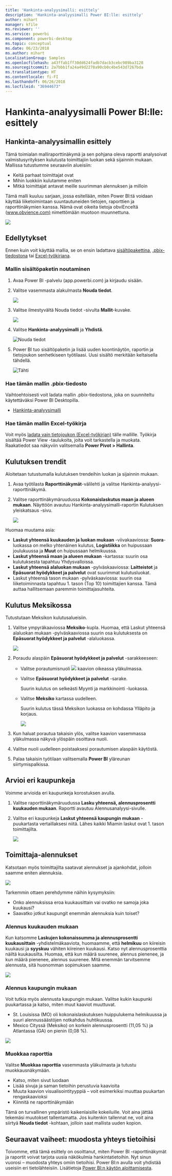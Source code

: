```yaml
---
title: 'Hankinta-analyysimalli: esittely'
description: 'Hankinta-analyysimalli Power BI:lle: esittely'
author: mihart
manager: kfile
ms.reviewer: ''
ms.service: powerbi
ms.component: powerbi-desktop
ms.topic: conceptual
ms.date: 06/23/2018
ms.author: mihart
LocalizationGroup: Samples
ms.openlocfilehash: a43ffab1ff30dd624fadb7dacb3cebc989ba3128
ms.sourcegitcommit: 2a7bbb1fa24a49d2278a90cb0c4be543d7267bda
ms.translationtype: HT
ms.contentlocale: fi-FI
ms.lasthandoff: 06/26/2018
ms.locfileid: "36944673"
---
```

# <a name="procurement-analysis-sample-for-power-bi-take-a-tour"></a>Hankinta-analyysimalli Power BI:lle: esittely

## <a name="overview-of-the-procurement-analysis-sample"></a>Hankinta-analyysimallin esittely
Tämä toimialan malliraporttinäkymä ja sen pohjana oleva raportti analysoivat valmistusyrityksen kulutusta toimittajiin luokan sekä sijainnin mukaan. Mallissa tutustumme seuraaviin alueisiin:

* Keitä parhaat toimittajat ovat
* Mihin luokkiin kulutamme eniten
* Mitkä toimittajat antavat meille suurimman alennuksen ja milloin

Tämä malli kuuluu sarjaan, jossa esitellään, miten Power BI:tä voidaan käyttää liiketoimintaan suuntautuneiden tietojen, raporttien ja raporttinäkymien kanssa. Nämä ovat oikeita tietoja obviEnceltä ([www.obvience.com)](http://www.obvience.com/) nimettömään muotoon muunnettuna.

![](media/sample-procurement/procurement1.png)

## <a name="prerequisites"></a>Edellytykset

 Ennen kuin voit käyttää mallia, se on ensin ladattava [sisältöpakettina](https://docs.microsoft.com/power-bi/sample-procurement#get-the-content-pack-for-this-sample), [.pbix-tiedostona](http://download.microsoft.com/download/D/5/3/D5390069-F723-413B-8D27-5888500516EB/Procurement%20Analysis%20Sample%20PBIX.pbix) tai [Excel-työkirjana](http://go.microsoft.com/fwlink/?LinkId=529784).

### <a name="get-the-content-pack-for-this-sample"></a>Mallin sisältöpaketin noutaminen

1. Avaa Power BI -palvelu (app.powerbi.com) ja kirjaudu sisään.
2. Valitse vasemmasta alakulmasta **Nouda tiedot**.
   
    ![](media/sample-datasets/power-bi-get-data.png)
3. Valitse ilmestyvältä Nouda tiedot -sivulta **Mallit**-kuvake.
   
   ![](media/sample-datasets/power-bi-samples-icon.png)
4. Valitse **Hankinta-analyysimalli** ja **Yhdistä**.  
  
   ![Nouda tiedot](media/sample-procurement/procurement1a.png)
   
5. Power BI tuo sisältöpaketin ja lisää uuden koontinäytön, raportin ja tietojoukon senhetkiseen työtilaasi. Uusi sisältö merkitään keltaisella tähdellä. 
   
   ![Tähti](media/sample-procurement/procurement1b.png)
  
### <a name="get-the-pbix-file-for-this-sample"></a>Hae tämän mallin .pbix-tiedosto

Vaihtoehtoisesti voit ladata mallin .pbix-tiedostona, joka on suunniteltu käytettäväksi Power BI Desktopilla. 

 * [Hankinta-analyysimalli](http://download.microsoft.com/download/D/5/3/D5390069-F723-413B-8D27-5888500516EB/Procurement%20Analysis%20Sample%20PBIX.pbix)

### <a name="get-the-excel-workbook-for-this-sample"></a>Hae tämän mallin Excel-työkirja
Voit myös [ladata vain tietojoukon (Excel-työkirjan)](http://go.microsoft.com/fwlink/?LinkId=529784) tälle mallille. Työkirja sisältää Power View -taulukoita, joita voit tarkastella ja muokata. Raakatiedot saa näkyviin valitsemalla **Power Pivot > Hallinta**.


## <a name="spending-trends"></a>Kulutuksen trendit
Aloitetaan tutustumalla kulutuksen trendeihin luokan ja sijainnin mukaan.  

1. Avaa työtilasta **Raporttinäkymät**-välilehti ja valitse Hankinta-analyysi-raporttinäkymä.
2. Valitse raporttinäkymäruudussa **Kokonaislaskutus maan ja alueen mukaan**. Näyttöön avautuu Hankinta-analyysimalli-raportin Kulutuksen yleiskatsaus -sivu.

    ![](media/sample-procurement/procurement2.png)

Huomaa muutama asia:

* **Laskut yhteensä kuukauden ja luokan mukaan**  -viivakaaviossa: **Suora**-luokassa on melko yhtenäinen kulutus, **Logistiikka** on huipussaan joulukuussa ja  **Muut** on huipussaan helmikuussa.
* **Laskut yhteensä maan ja alueen mukaan** -kartassa: suurin osa kulutuksesta tapahtuu Yhdysvalloissa.
* **Laskut yhteensä alaluokan mukaan** -pylväskaaviossa: **Laitteistot** ja **Epäsuorat hyödykkeet ja palvelut** ovat suurimmat kulutusluokat.
* Laskut yhteensä tason mukaan -pylväskaaviossa: suurin osa liiketoiminnasta tapahtuu 1. tason (Top 10) toimittajien kanssa. Tämä auttaa hallitsemaan paremmin toimittajasuhteita.

## <a name="spending-in-mexico"></a>Kulutus Meksikossa
Tutustutaan Meksikon kulutusalueisiin.

1. Valitse ympyräkaaviossa **Meksiko**-kupla. Huomaa, että Laskut yhteensä alaluokan mukaan -pylväskaaviossa suurin osa kulutuksesta on **Epäsuorat hyödykkeet ja palvelut** -alaluokassa.

   ![](media/sample-procurement/pbi_procsample_spendmexico.png)
2. Poraudu alaspäin **Epäsuorat hyödykkeet ja palvelut** -sarakkeeseen:

   * Valitse porautumisnuoli ![](media/sample-procurement/pbi_drilldown_icon.png) kaavion oikeassa yläkulmassa.
   * Valitse **Epäsuorat hyödykkeet ja palvelut** -sarake.

      Suurin kulutus on selkeästi Myynti ja markkinointi -luokassa.
   * Valitse **Meksiko** kartassa uudelleen.

      Suurin kulutus tässä Meksikon luokassa on kohdassa Ylläpito ja korjaus.

      ![](media/sample-procurement/pbi_procsample_drill_mexico.png)
3. Kun haluat porautua takaisin ylös, valitse kaavion vasemmassa yläkulmassa näkyvä ylöspäin osoittava nuoli.
4. Valitse nuoli uudelleen poistaaksesi porautumisen alaspäin käytöstä.  
5. Palaa takaisin työtilaan valitsemalla **Power BI** yläreunan siirtymispalkissa.

## <a name="evaluate-different-cities"></a>Arvioi eri kaupunkeja
Voimme arvioida eri kaupunkeja korostuksen avulla.

1. Valitse raporttinäkymäruudussa **Lasku yhteensä, alennusprosentti kuukauden mukaan**. Raportti avautuu Alennusanalyysi-sivulle.
2. Valitse eri kaupunkeja **Laskut yhteensä kaupungin mukaan** -puukartasta vertaillaksesi niitä. Lähes kaikki Miamin laskut ovat 1. tason toimittajilta.

   ![](media/sample-procurement/pbi_procsample_miamitreemap2.png)

## <a name="vendor-discounts"></a>Toimittaja-alennukset
Katsotaan myös toimittajilta saatavat alennukset ja ajankohdat, jolloin saamme eniten alennuksia.

![](media/sample-procurement/procurement4.png)

Tarkemmin ottaen perehdymme näihin kysymyksiin:

* Onko alennuksissa eroa kuukausittain vai ovatko ne samoja joka kuukausi?
* Saavatko jotkut kaupungit enemmän alennuksia kuin toiset?

### <a name="discount-by-month"></a>Alennus kuukauden mukaan
Kun katsomme **Laskujen kokonaissumma ja alennusprosentti kuukausittain** -yhdistelmäkaaviota, huomaamme, että **helmikuu** on kiireisin kuukausi ja **syyskuu** vähiten kiireinen kuukausi. Katso nyt alennusprosenttia näiltä kuukausilta.
Huomaa, että kun määrä suurenee, alennus pienenee, ja kun määrä pienenee, alennus suurenee. Mitä enemmän tarvitsemme alennusta, sitä huonomman sopimuksen saamme.

![](media/sample-procurement/procurement5.png)

### <a name="discount-by-city"></a>Alennus kaupungin mukaan
Voit tutkia myös alennusta kaupungin mukaan. Valitse kukin kaupunki puukartassa ja katso, miten muut kaaviot muuttuvat.

* St. Louisissa (MO) oli kokonaislaskutuksen huippulukema helmikuussa ja suuri alennussäästöjen notkahdus huhtikuussa.
* Mexico Cityssä (Meksiko) on korkein alennusprosentti (11,05 %) ja Atlantassa (GA) on pienin (0,08 %).

![](media/sample-procurement/procurement6.png)

### <a name="edit-the-report"></a>Muokkaa raporttia
Valitse **Muokkaa raporttia** vasemmasta yläkulmasta ja tutustu muokkausnäkymään.

* Katso, miten sivut luodaan
* Lisää sivuja ja saman tietoihin perustuvia kaavioita
* Muuta kaavion visualisointityyppiä – voit esimerkiksi muuttaa puukartan rengaskaavioksi
* Kiinnitä ne raporttinäkymään

Tämä on turvallinen ympäristö kaikenlaisille kokeiluille. Voit aina jättää tekemäsi muutokset tallentamatta. Jos kuitenkin tallennat ne, voit aina siirtyä **Nouda tiedot** -kohtaan, jolloin saat mallista uuden kopion.

## <a name="next-steps-connect-to-your-data"></a>Seuraavat vaiheet: muodosta yhteys tietoihisi
Toivomme, että tämä esittely on osoittanut, miten Power BI -raporttinäkymät ja raportit voivat tarjota uusia näkökulmia hankintatietoihin. Nyt sinun vuorosi – muodosta yhteys omiin tietoihisi. Power BI:n avulla voit yhdistää useisiin eri tietolähteisiin. Lisätietoja [Power BI:n käytön aloittamisesta](service-get-started.md).
